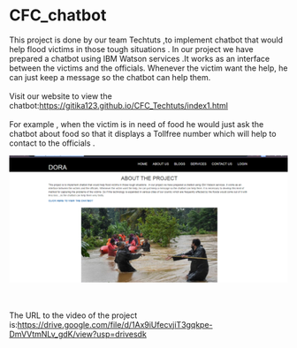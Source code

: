 # CFC_chatbot
This   project   is  done by our team Techtuts ,to   implement  chatbot  that would  help  flood  victims  in  those  tough  situations . In our  project  we  have  prepared  a  chatbot  using  IBM  Watson  services .It   works  as   an  interface  between   the  victims  and  the  officials. Whenever  the  victim want  the  help, he  can   just   keep  a  message  so  the  chatbot  can  help  them.<br><br>
Visit our website to view the chatbot:https://gitika123.github.io/CFC_Techtuts/index1.html<br><br>
For  example , when the   victim  is in  need  of   food   he would  just   ask the  chatbot  about  food so  that  it  displays   a   Tollfree  number  which  will  help  to contact  to the  officials .

<img src="images\website.PNG">

<br><br>
The URL to the video of the project is:https://drive.google.com/file/d/1Ax9iUfecvjiT3gqkpe-DmVVtmNLv_gdK/view?usp=drivesdk
<br><br>

